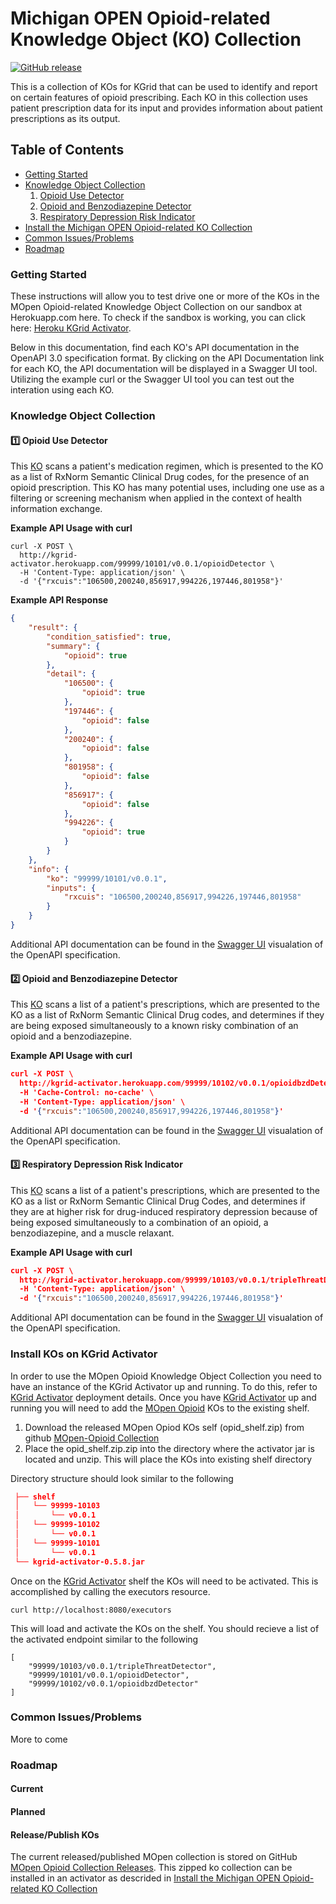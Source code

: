 # Michigan OPEN Opioid-related Knowledge Object (KO) Collection
[![GitHub release](https://img.shields.io/github/release/kgrid/mopen-opioid-collection.svg)](https://github.com/kgrid/mopen-opioid-collection/releases/)

This is a collection of KOs for KGrid that can be used to identify and report on certain features of opioid prescribing. Each KO in this collection uses patient prescription data for its input and provides information about patient prescriptions as its output. 

Table of Contents
--
- [Getting Started](#getting-started)
- [Knowledge Object Collection](#knowledge-object-collection)
   1. [Opioid Use Detector](#one-opioid-use-detector) 
   1. [Opioid and Benzodiazepine Detector](#two-opioid-and-benzodiazepine-detector)
  1. [Respiratory Depression Risk Indicator](#three-respiratory-depression-risk-indicator )
- [Install the Michigan OPEN Opioid-related KO Collection](#install-kos-on-kgrid-activator)  
- [Common Issues/Problems](#common-issuesproblems)
- [Roadmap](#roadmap)


### Getting Started
These instructions will allow you to test drive one or more of the KOs in the MOpen Opioid-related Knowledge Object Collection on our sandbox at Herokuapp.com here.  To check if the sandbox is working, you can click here: [Heroku KGrid Activator](https://kgrid-activator.herokuapp.com/).  

Below in this documentation, find each KO's API documentation in the OpenAPI 3.0 specification format. By clicking on the API Documentation link for each KO, the API documentation will be displayed in a Swagger UI tool.  Utilizing the example curl or the Swagger UI tool you can test out the interation using each KO.

### Knowledge Object Collection

####  :one: Opioid Use Detector
This [KO](./99999-10101)  scans a patient's medication regimen, which is presented to the KO as a list of RxNorm Semantic Clinical Drug codes, for the presence of an opioid prescription.  This KO has many potential uses, including one use as a filtering or screening mechanism when applied in the context of health information exchange. 

**Example API Usage with curl**
```
curl -X POST \
  http://kgrid-activator.herokuapp.com/99999/10101/v0.0.1/opioidDetector \
  -H 'Content-Type: application/json' \
  -d '{"rxcuis":"106500,200240,856917,994226,197446,801958"}'
```  
**Example API Response**
```json
{
    "result": {
        "condition_satisfied": true,
        "summary": {
            "opioid": true
        },
        "detail": {
            "106500": {
                "opioid": true
            },
            "197446": {
                "opioid": false
            },
            "200240": {
                "opioid": false
            },
            "801958": {
                "opioid": false
            },
            "856917": {
                "opioid": false
            },
            "994226": {
                "opioid": true
            }
        }
    },
    "info": {
        "ko": "99999/10101/v0.0.1",
        "inputs": {
            "rxcuis": "106500,200240,856917,994226,197446,801958"
        }
    }
}
```
Additional API documentation can be found in the [Swagger UI](https://kgrid-demos.github.io/swaggerui/?url=https://kgrid.org/mopen-opioid-collection/99999-10101/v0.0.1/model/service/servicedescriptor.yaml) visualation of the OpenAPI specification.

####  :two: Opioid and Benzodiazepine Detector
This [KO](./99999-10102)  scans a list of a patient's prescriptions, which are presented to the KO as a list of RxNorm Semantic Clinical Drug codes, and determines if they are being exposed simultaneously to a known risky combination of an opioid and a benzodiazepine.

**Example API Usage with curl**
```json
curl -X POST \
  http://kgrid-activator.herokuapp.com/99999/10102/v0.0.1/opioidbzdDetector \
  -H 'Cache-Control: no-cache' \
  -H 'Content-Type: application/json' \
  -d '{"rxcuis":"106500,200240,856917,994226,197446,801958"}'
```

Additional API documentation can be found in the [Swagger UI](https://kgrid-demos.github.io/swaggerui/?url=https://kgrid.org/mopen-opioid-collection/99999-10102/v0.0.1/model/service/servicedescriptor.yaml) visualation of the OpenAPI specification.

####  :three: Respiratory Depression Risk Indicator
This [KO](./99999-10103)  scans a list of a patient's prescriptions, which are presented to the KO as a list or RxNorm Semantic Clinical Drug Codes, and determines if they are at higher risk for drug-induced respiratory depression because of being exposed simultaneously to a combination of an opioid, a benzodiazepine, and a muscle relaxant.

**Example API Usage with curl**
```json
curl -X POST \
  http://kgrid-activator.herokuapp.com/99999/10103/v0.0.1/tripleThreatDetector \
  -H 'Content-Type: application/json' \
  -d '{"rxcuis":"106500,200240,856917,994226,197446,801958"}'
 ```
Additional API documentation can be found in the [Swagger UI](https://kgrid-demos.github.io/swaggerui/?url=https://kgrid.org/mopen-opioid-collection/99999-10103/v0.0.1/model/service/servicedescriptor.yaml)  visualation of the OpenAPI specification.

### Install KOs on KGrid Activator
In order to use the MOpen Opioid Knowledge Object Collection you need to have an instance of the KGrid Activator up and running. To do this, refer to [KGrid Activator](http://kgrid.org/kgrid-activator/) deployment details.  Once you have [KGrid Activator](http://kgrid.org/kgrid-activator/) up and running you will need to add the [MOpen Opioid](https://github.com/kgrid/mopen-opioid-collection/releases/latest) KOs to the existing shelf. 

 1. Download the released MOpen Opiod KOs self (opid_shelf.zip) from github [MOpen-Opioid Collection](https://github.com/kgrid/mopen-opioid-collection/releases/latest)
 1. Place the opid_shelf.zip.zip into the directory where the activator jar is located and unzip. This will place the KOs into existing shelf directory
 
Directory structure should look similar to the following
```json
 ├── shelf
 │   └── 99999-10103
 │       └── v0.0.1   
 │   └── 99999-10102
 │       └── v0.0.1   
 │   └── 99999-10101
 │       └── v0.0.1   
 └── kgrid-activator-0.5.8.jar
```

Once on the [KGrid Activator](http://kgrid.org/kgrid-activator/) shelf  the KOs will need to be activated. This is accomplished by calling the executors resource.

```curl http://localhost:8080/executors```

This will load and activate the KOs on the shelf. You should recieve a list of the activated endpoint similar to the following
```
[
    "99999/10103/v0.0.1/tripleThreatDetector",
    "99999/10101/v0.0.1/opioidDetector",
    "99999/10102/v0.0.1/opioidbzdDetector"
]
```

### Common Issues/Problems

More to come

### Roadmap

#### Current

#### Planned

#### Release/Publish KOs 
The current released/published MOpen collection is stored on GitHub [MOpen Opioid Collection Releases](https://github.com/kgrid/mopen-opioid-collection/releases). This zipped ko collection can be installed in an activator as descrided in [Install the Michigan OPEN Opioid-related KO Collection](#install)  




